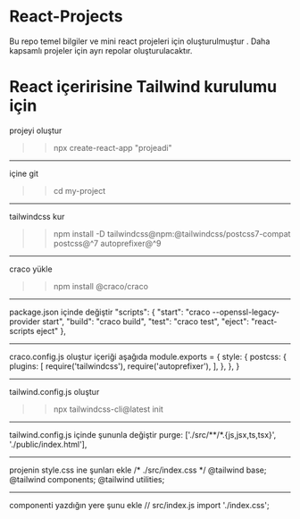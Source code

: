 # React-Projects


Bu repo temel bilgiler ve  mini react projeleri için oluşturulmuştur .
Daha kapsamlı projeler için ayrı repolar oluşturulacaktır.











# React içeririsine Tailwind kurulumu için

projeyi oluştur  
>>   npx create-react-app "projeadi"

--------------------------------------------------------------------------

içine git
>>  cd my-project


--------------------------------------------------------------------------


tailwindcss kur
>> npm install -D tailwindcss@npm:@tailwindcss/postcss7-compat postcss@^7 autoprefixer@^9


--------------------------------------------------------------------------

craco yükle
>>  npm install @craco/craco


--------------------------------------------------------------------------

package.json içinde değiştir
"scripts": {
    "start": "craco --openssl-legacy-provider start",
     "build": "craco build",
     "test": "craco test",
    "eject": "react-scripts eject"
  },


--------------------------------------------------------------------------

craco.config.js oluştur içeriği aşağıda
module.exports = {
  style: {
    postcss: {
      plugins: [
        require('tailwindcss'),
        require('autoprefixer'),
      ],
    },
  },
}

--------------------------------------------------------------------------

tailwind.config.js oluştur
>>  npx tailwindcss-cli@latest init


--------------------------------------------------------------------------

tailwind.config.js içinde şununla değiştir
purge: ['./src/**/*.{js,jsx,ts,tsx}', './public/index.html'],

--------------------------------------------------------------------------

projenin style.css ine şunları ekle
/* ./src/index.css */
@tailwind base;
@tailwind components;
@tailwind utilities;

--------------------------------------------------------------------------

componenti yazdığın yere şunu ekle
// src/index.js
import './index.css';
